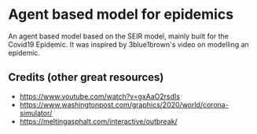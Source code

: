 # Agent based model for epidemics

An agent based model based on the SEIR model, mainly built for the Covid19 Epidemic. It was inspired by 3blue1brown's video on modelling an epidemic.

## Credits (other great resources)
- https://www.youtube.com/watch?v=gxAaO2rsdIs
- https://www.washingtonpost.com/graphics/2020/world/corona-simulator/
- https://meltingasphalt.com/interactive/outbreak/
